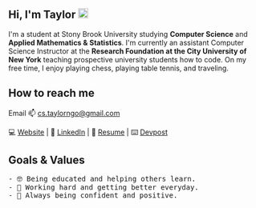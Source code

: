 ## Hi, I'm Taylor <img src="https://raw.githubusercontent.com/MartinHeinz/MartinHeinz/master/wave.gif" width="20px"> 
<p> I'm a student at Stony Brook University studying <b>Computer Science</b> and <b>Applied Mathematics & Statistics</b>.
I'm currently an assistant Computer Science Instructor at the <b>Research Foundation at the City University of New York</b> teaching
prospective university students how to code. On my free time, I enjoy playing chess, playing table tennis, and traveling.</p>

## How to reach me

Email 📫 cs.taylorngo@gmail.com

💻 [Website](https://www.taylorngo.com/) | 💼 [LinkedIn](https://www.linkedin.com/in/taylor-ngo/) | 📎 [Resume](https://www.taylorngo.com/src/resumes/taylorngoresume.pdf) | ⌨️ [Devpost](https://devpost.com/tayylorngo)


## Goals & Values

<pre>
- 🤓 Being educated and helping others learn. 
- 😤 Working hard and getting better everyday.
- 💪 Always being confident and positive. 
</pre>
